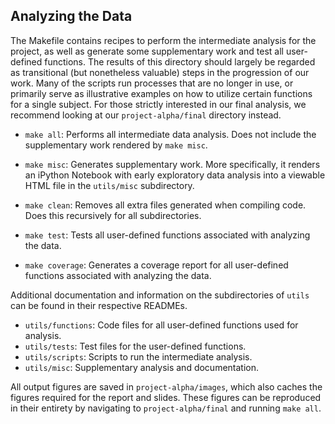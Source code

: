 ## Analyzing the Data

The Makefile contains recipes to perform the intermediate analysis for the 
project, as well as generate some supplementary work and test all user-defined 
functions. The results of this directory should largely be regarded as 
transitional (but nonetheless valuable) steps in the progression of our work. 
Many of the scripts run processes that are no longer in use, or primarily 
serve as illustrative examples on how to utilize certain functions for a 
single subject. For those strictly interested in our final analysis, we 
recommend looking at our `project-alpha/final` directory instead. 

- `make all`: Performs all intermediate data analysis. Does not include the 
supplementary work rendered by `make misc`. 
- `make misc`: Generates supplementary work. More specifically, it renders an 
iPython Notebook with early exploratory data analysis into a viewable HTML 
file in the `utils/misc` subdirectory. 

- `make clean`: Removes all extra files generated when compiling code. Does 
this recursively for all subdirectories. 
- `make test`: Tests all user-defined functions associated with analyzing the 
data. 
- `make coverage`: Generates a coverage report for all user-defined functions 
associated with analyzing the data. 

Additional documentation and information on the subdirectories of `utils` can 
be found in their respective READMEs. 

- `utils/functions`: Code files for all user-defined functions used for 
analysis. 
- `utils/tests`: Test files for the user-defined functions. 
- `utils/scripts`: Scripts to run the intermediate analysis. 
- `utils/misc`: Supplementary analysis and documentation. 

All output figures are saved in `project-alpha/images`, which also caches the 
figures required for the report and slides. These figures can be reproduced in 
their entirety by navigating to `project-alpha/final` and running `make all`. 
